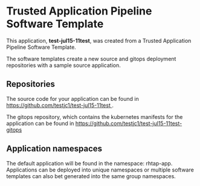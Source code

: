 # Trusted Application Pipeline Software Template

This application, **test-jul15-11test**, was created from a Trusted Application Pipeline Software Template.

The software templates create a new source and gitops deployment repositories with a sample source application. 

## Repositories

The source code for your application can be found in [https://github.com/testjc1/test-jul15-11test ](https://github.com/testjc1/test-jul15-11test ).
 
The gitops repository, which contains the kubernetes manifests for the application can be found in 
[https://github.com/testjc1/test-jul15-11test-gitops ](https://github.com/testjc1/test-jul15-11test-gitops ) 

## Application namespaces 

The default application will be found in the namespace: rhtap-app. Applications can be deployed into unique namespaces or multiple software templates can also bet generated into the same group namespaces.  